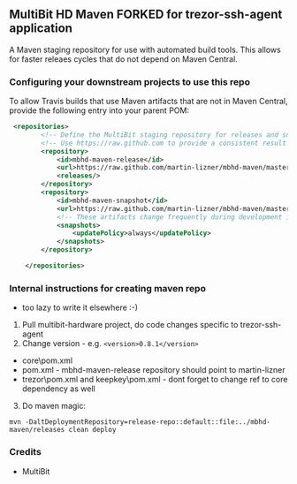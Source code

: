 ## MultiBit HD Maven FORKED for trezor-ssh-agent application

A Maven staging repository for use with automated build tools. This allows for faster releaes cycles
that do not depend on Maven Central.

### Configuring your downstream projects to use this repo

To allow Travis builds that use Maven artifacts that are not in Maven Central, provide the following
entry into your parent POM:

```xml
 <repositories>
        <!-- Define the MultiBit staging repository for releases and snapshots -->
        <!-- Use https://raw.github.com to provide a consistent result -->
        <repository>
            <id>mbhd-maven-release</id>
            <url>https://raw.github.com/martin-lizner/mbhd-maven/master/releases</url>
            <releases/>
        </repository>
        <repository>
            <id>mbhd-maven-snapshot</id>
            <url>https://raw.github.com/martin-lizner/mbhd-maven/master/snapshots</url>
            <!-- These artifacts change frequently during development iterations -->
            <snapshots>
                <updatePolicy>always</updatePolicy>
            </snapshots>
        </repository>

    </repositories>
```

### Internal instructions for creating maven repo
* too lazy to write it elsewhere :-)

1. Pull multibit-hardware project, do code changes specific to trezor-ssh-agent
2. Change version - e.g. ```<version>0.8.1</version>```
  * core\pom.xml
  * pom.xml - mbhd-maven-release repository should point to martin-lizner
  * trezor\pom.xml and keepkey\pom.xml - dont forget to change ref to core dependency as well
3. Do maven magic:
```
mvn -DaltDeploymentRepository=release-repo::default::file:../mbhd-maven/releases clean deploy
```

### Credits
* MultiBit




